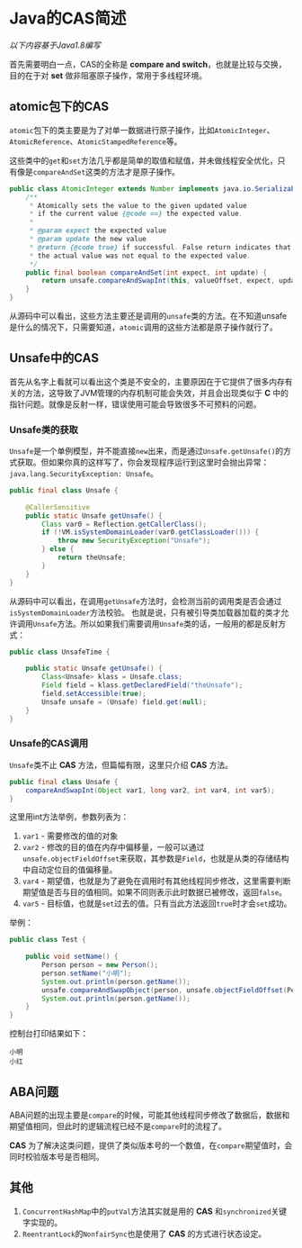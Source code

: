 # Java的CAS简述

*以下内容基于Java1.8编写*

首先需要明白一点，CAS的全称是 __compare and switch__，也就是比较与交换，目的在于对 __set__ 做非阻塞原子操作，常用于多线程环境。

## atomic包下的CAS

`atomic`包下的类主要是为了对单一数据进行原子操作，比如`AtomicInteger`、`AtomicReference`、`AtomicStampedReference`等。

这些类中的`get`和`set`方法几乎都是简单的取值和赋值，并未做线程安全优化，只有像是`compareAndSet`这类的方法才是原子操作。

```java
public class AtomicInteger extends Number implements java.io.Serializable {
    /**
     * Atomically sets the value to the given updated value
     * if the current value {@code ==} the expected value.
     *
     * @param expect the expected value
     * @param update the new value
     * @return {@code true} if successful. False return indicates that
     * the actual value was not equal to the expected value.
     */
    public final boolean compareAndSet(int expect, int update) {
        return unsafe.compareAndSwapInt(this, valueOffset, expect, update);
    }
}
```

从源码中可以看出，这些方法主要还是调用的`unsafe`类的方法。在不知道unsafe是什么的情况下，只需要知道，`atomic`调用的这些方法都是原子操作就行了。

## Unsafe中的CAS

首先从名字上看就可以看出这个类是不安全的，主要原因在于它提供了很多内存有关的方法，这导致了JVM管理的内存机制可能会失效，并且会出现类似于 __C__ 中的指针问题。就像是反射一样，错误使用可能会导致很多不可预料的问题。

### Unsafe类的获取

`Unsafe`是一个单例模型，并不能直接`new`出来，而是通过`Unsafe.getUnsafe()`的方式获取。但如果你真的这样写了，你会发现程序运行到这里时会抛出异常：`java.lang.SecurityException: Unsafe`。

```java
public final class Unsafe {
    
    @CallerSensitive
    public static Unsafe getUnsafe() {
        Class var0 = Reflection.getCallerClass();
        if (!VM.isSystemDomainLoader(var0.getClassLoader())) {
            throw new SecurityException("Unsafe");
        } else {
            return theUnsafe;
        }
    }
}
```

从源码中可以看出，在调用`getUnsafe`方法时，会检测当前的调用类是否会通过`isSystemDomainLoader`方法校验。
也就是说，只有被引导类加载器加载的类才允许调用`Unsafe`方法。所以如果我们需要调用`Unsafe`类的话，一般用的都是反射方式：

```java
public class UnsafeTime {
    
    public static Unsafe getUnsafe() {
        Class<Unsafe> klass = Unsafe.class;
        Field field = klass.getDeclaredField("theUnsafe");
        field.setAccessible(true);
        Unsafe unsafe = (Unsafe) field.get(null);
    }
}
```

### Unsafe的CAS调用

`Unsafe`类不止 __CAS__ 方法，但篇幅有限，这里只介绍 __CAS__ 方法。

```java
public final class Unsafe {
    compareAndSwapInt(Object var1, long var2, int var4, int var5);
}
```

这里用int方法举例，参数列表为：

1. `var1` - 需要修改的值的对象
2. `var2` - 修改的目的值在内存中偏移量，一般可以通过`unsafe.objectFieldOffset`来获取，其参数是`Field`，也就是从类的存储结构中自动定位目的值偏移量。
3. `var4` - 期望值，也就是为了避免在调用时有其他线程同步修改，这里需要判断期望值是否与目的值相同。如果不同则表示此时数据已被修改，返回`false`。
4. `var5` - 目标值，也就是`set`过去的值。只有当此方法返回`true`时才会`set`成功。

举例：

```java
public class Test {
    
    public void setName() {
        Person person = new Person();
        person.setName("小明");
        System.out.println(person.getName());
        unsafe.compareAndSwapObject(person, unsafe.objectFieldOffset(Person.class.getDeclaredField("name")), "小明", "小红");
        System.out.println(person.getName());
    }
}
```

控制台打印结果如下：

```text
小明
小红
```

## ABA问题

ABA问题的出现主要是`compare`的时候，可能其他线程同步修改了数据后，数据和期望值相同，但此时的逻辑流程已经不是`compare`时的流程了。

__CAS__ 为了解决这类问题，提供了类似版本号的一个数值，在`compare`期望值时，会同时校验版本号是否相同。

## 其他

1. `ConcurrentHashMap`中的`putVal`方法其实就是用的 __CAS__ 和`synchronized`关键字实现的。
2. `ReentrantLock`的`NonfairSync`也是使用了 __CAS__ 的方式进行状态设定。